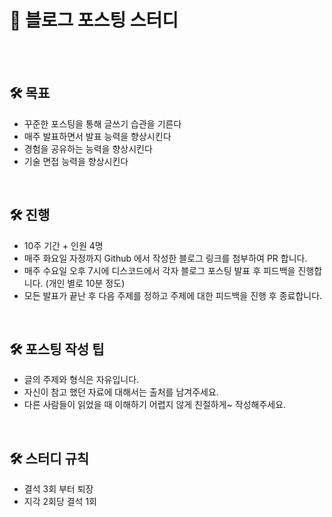# 📒 블로그 포스팅 스터디
<br>
<br>

## 🛠️ 목표
- 꾸준한 포스팅을 통해 글쓰기 습관을 기른다
- 매주 발표하면서 발표 능력을 향상시킨다
- 경험을 공유하는 능력을 향상시킨다
- 기술 면접 능력을 향상시킨다

<br>

## 🛠️ 진행
- 10주 기간 + 인원 4명
- 매주 화요일 자정까지 Github 에서 작성한 블로그 링크를 첨부하여 PR 합니다.
- 매주 수요일 오후 7시에 디스코드에서 각자 블로그 포스팅 발표 후 피드백을 진행합니다. (개인 별로 10분 정도)
- 모든 발표가 끝난 후 다음 주제를 정하고 주제에 대한 피드백을 진행 후 종료합니다.

<br>

## 🛠️ 포스팅 작성 팁
- 글의 주제와 형식은 자유입니다.
- 자신이 참고 했던 자료에 대해서는 출처를 남겨주세요.
- 다른 사람들이 읽었을 때 이해하기 어렵지 않게 친절하게~ 작성해주세요.

<br>

## 🛠️ 스터디 규칙
- 결석 3회 부터 퇴장
- 지각 2회당 결석 1회
